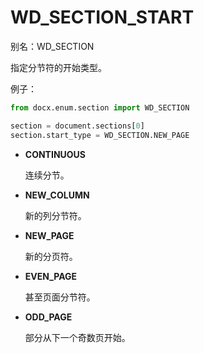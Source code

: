 # WD_SECTION_START

别名：WD_SECTION

指定分节符的开始类型。

例子：

```python
from docx.enum.section import WD_SECTION

section = document.sections[0]
section.start_type = WD_SECTION.NEW_PAGE
```

- **CONTINUOUS**

    连续分节。

- **NEW_COLUMN**

    新的列分节符。

- **NEW_PAGE**

    新的分页符。

- **EVEN_PAGE**

    甚至页面分节符。

- **ODD_PAGE**

    部分从下一个奇数页开始。
